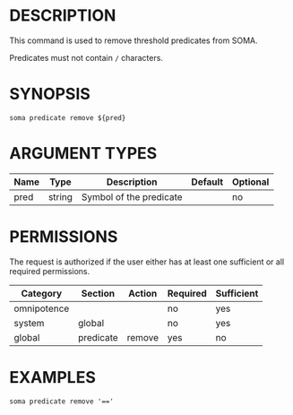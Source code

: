 # DESCRIPTION

This command is used to remove threshold predicates from SOMA.

Predicates must not contain `/` characters.

# SYNOPSIS

```
soma predicate remove ${pred}
```

# ARGUMENT TYPES

Name | Type |     Description   | Default | Optional
 --- |  --- | ----------------- | ------- | --------
pred | string | Symbol of the predicate | | no

# PERMISSIONS

The request is authorized if the user either has at least one
sufficient or all required permissions.

Category | Section | Action | Required | Sufficient
 ------- | ------- | ------ | -------- | ----------
omnipotence | | | no | yes
system | global | | no | yes
global | predicate | remove | yes | no

# EXAMPLES

```
soma predicate remove '=='
```
